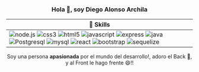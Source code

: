 <h3 align="center">Hola 👋, soy Diego Alonso Archila</h3>

| 🧐 Skills |
| - |
| <a><img alt='node.js' src='https://img.shields.io/badge/NodeJS-100000?style=for-the-badge&logo=node.js&logoColor=green&labelColor=black&color=green'/></a> <a><img alt='css3' src='https://img.shields.io/badge/CSS3%20(BEM)-100000?style=for-the-badge&logo=css3&logoColor=white&labelColor=6D7DF4&color=3C3939'/></a> <a><img alt='html5' src='https://img.shields.io/badge/HTLM-100000?style=for-the-badge&logo=html5&logoColor=white&labelColor=FF002F&color=F4B984'/></a> <a><img alt='javascript' src='https://img.shields.io/badge/Javascript-100000?style=for-the-badge&logo=javascript&logoColor=4CFF00&labelColor=000000&color=A67D2A'/></a> <a></a><img alt='express' src='https://img.shields.io/badge/Express-100000?style=for-the-badge&logo=express&logoColor=000000&labelColor=FFFFFF&color=FFFFFF'/></a> <a><img alt='java' src='https://img.shields.io/badge/JAVA_SE-100000?style=for-the-badge&logo=java&logoColor=FFFFFF&labelColor=4D33BD&color=7555FF'/></a> <a><img alt='Postgresql' src='https://img.shields.io/badge/postgresql-100000?style=for-the-badge&logo=Postgresql&logoColor=4D33BD&labelColor=FFFFFF&color=46135C'/></a> <a><img alt='mysql' src='https://img.shields.io/badge/MySQL-100000?style=for-the-badge&logo=mysql&logoColor=FFFFFF&labelColor=FF3C3C&color=FF3C3C'/></a> <a><img alt='react' src='https://img.shields.io/badge/React-100000?style=for-the-badge&logo=react&logoColor=FFFFFF&labelColor=6600FF&color=47316C'/></a> <a><img alt='bootstrap' src='https://img.shields.io/badge/bootstrap-100000?style=for-the-badge&logo=bootstrap&logoColor=FFFFFF&labelColor=6610f2&color=190638'/></a> <a><img alt='sequelize' src='https://img.shields.io/badge/Sequelize-100000?style=for-the-badge&logo=sequelize&logoColor=0026FF&labelColor=FFFFFF&color=0026FF'/></a> | 
<p align="center">Soy una persona <strong>apasionada</strong> por el mundo del desarrollo!, adoro el Back 👻, y al Front le hago frente 😄!!</p>
